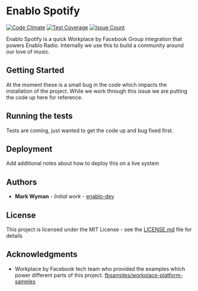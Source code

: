 # Enablo Spotify

[![Code Climate](https://codeclimate.com/github/Enablo/enablo-spotify/badges/gpa.svg)](https://codeclimate.com/github/Enablo/enablo-spotify)
[![Test Coverage](https://codeclimate.com/github/Enablo/enablo-spotify/badges/coverage.svg)](https://codeclimate.com/github/Enablo/enablo-spotify/coverage)
[![Issue Count](https://codeclimate.com/github/Enablo/enablo-spotify/badges/issue_count.svg)](https://codeclimate.com/github/Enablo/enablo-spotify)

Enablo Spotify is a quick Workplace by Facebook Group integration that powers Enablo Radio. Internally we use this to build
a community around our love of music.

## Getting Started

At the moment these is a small bug in the code which impacts the installation of the project. While we work through this issue
we are putting the code up here for reference. 

## Running the tests

Tests are coming, just wanted to get the code up and bug fixed first.

## Deployment

Add additional notes about how to deploy this on a live system

## Authors

* **Mark Wyman** - *Initial work* - [enablo-dev](https://github.com/enablo-dev)

## License

This project is licensed under the MIT License - see the [LICENSE.md](LICENSE.md) file for details

## Acknowledgments

* Workplace by Facebook tech team who provided the examples which power different parts of this project. [fbsamples/workplace-platform-samples](https://github.com/fbsamples/workplace-platform-samples)
